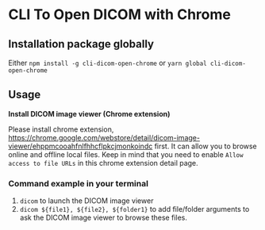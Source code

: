# CLI To Open DICOM with Chrome

## Installation package globally

Either `npm install -g cli-dicom-open-chrome` or `yarn global cli-dicom-open-chrome`

## Usage

**Install DICOM image viewer (Chrome extension)**

Please install chrome extension, https://chrome.google.com/webstore/detail/dicom-image-viewer/ehppmcooahfnlfhhcflpkcjmonkoindc first. It can allow you to browse online and offline local files.
Keep in mind that you need to enable `Allow access to file URLs` in this chrome extension detail page.

### Command example in your terminal

1. `dicom` to launch the DICOM image viewer
2. `dicom ${file1}, ${file2}, ${folder1}` to add file/folder arguments to ask the DICOM image viewer to browse these files.
